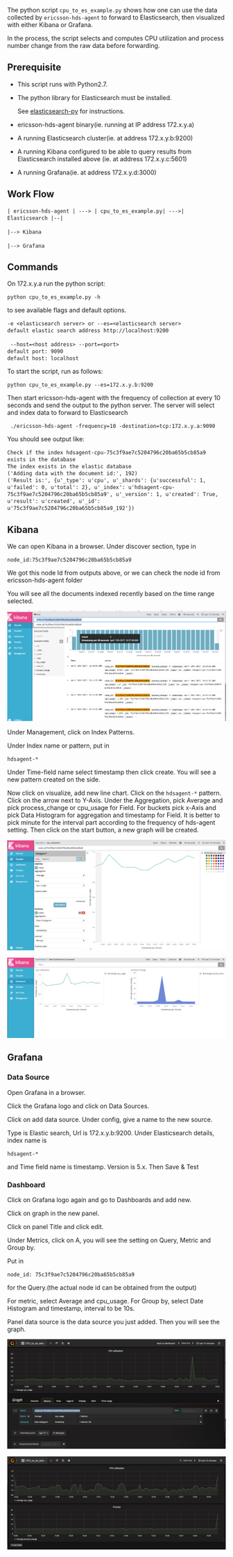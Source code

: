 The python script `cpu_to_es_example.py` shows how one can use the data collected by `ericsson-hds-agent` to forward to Elasticsearch, then visualized with either Kibana or Grafana.

In the process, the script selects and computes CPU utilization and process number change from the raw data before forwarding. 

## Prerequisite

- This script runs with Python2.7.

- The python library for Elasticsearch must be installed. 

  See [elasticsearch-py](https://github.com/elastic/elasticsearch-py) for instructions.

- ericsson-hds-agent binary(ie. running at IP address 172.x.y.a)

- A running Elasticsearch cluster(ie. at address 172.x.y.b:9200)

- A running Kibana configured to be able to query results from Elasticsearch installed above (ie. at address 172.x.y.c:5601)

- A running Grafana(ie. at address 172.x.y.d:3000)

## Work Flow

```
| ericsson-hds-agent | ---> | cpu_to_es_example.py| --->| Elasticsearch |--|
                                                                           |--> Kibana
                                                                           |--> Grafana
```
## Commands

On 172.x.y.a run the python script: 

```
python cpu_to_es_example.py -h
```

to see available flags and default options.

```
-e <elasticsearch server> or --es=<elasticsearch server>
default elastic search address http://localhost:9200

 --host=<host address> --port=<port>
default port: 9090
default host: localhost
```

To start the script, run as follows:

```
python cpu_to_es_example.py --es=172.x.y.b:9200
```

Then start ericsson-hds-agent with the frequency of collection at every 10 seconds and send the output to the python server. The server will select and index data to forward to Elasticsearch
```
 ./ericsson-hds-agent -frequency=10 -destination=tcp:172.x.y.a:9090
```

You should see output like:
```
Check if the index hdsagent-cpu-75c3f9ae7c5204796c20ba65b5cb85a9 exists in the database
The index exists in the elastic database
('Adding data with the document id:', 192)
('Result is:', {u'_type': u'cpu', u'_shards': {u'successful': 1, u'failed': 0, u'total': 2}, u'_index': u'hdsagent-cpu-75c3f9ae7c5204796c20ba65b5cb85a9', u'_version': 1, u'created': True, u'result': u'created', u'_id': u'75c3f9ae7c5204796c20ba65b5cb85a9_192'})
```

## Kibana

We can open Kibana in a browser. Under discover section, type in 
```
node_id:75c3f9ae7c5204796c20ba65b5cb85a9
```
We got this node Id from outputs above, or we can check the node id from ericsson-hds-agent folder


You will see all the documents indexed recently based on the time range selected.

![Kibana Discover](./example_image/Kibana%20Discover.png)

Under Management, click on Index Patterns. 

Under Index name or pattern, put in
```
hdsagent-*
```
Under Time-field name select timestamp then click create. You will see a new pattern created on the side.

Now click on visualize, add new line chart. Click on the ``hdsagent-*`` pattern. Click on the arrow next to Y-Axis. Under the Aggregation, pick Average and pick process_change or cpu_usage for Field. For buckets pick x-Axis and pick Data Histogram for aggregation and timestamp for Field. It is better to pick minute for the interval part according to the frequency of hds-agent setting. Then click on the start button, a new graph will be created. 

![Kibana Visualize](./example_image/Kibana%20Visualize.png)

![Kibana Dashboard](./example_image/Kibana%20Dashboard%20example.png)

## Grafana

### Data Source

Open Grafana in a browser. 

Click the Grafana logo and click on Data Sources. 

Click on add data source. Under config, give a name to the new source. 

Type is Elastic search, Url is 172.x.y.b:9200. Under Elasticsearch details, index name is 
```
hdsagent-*
```
and Time field name is timestamp. Version is 5.x. Then Save & Test

### Dashboard

Click on Grafana logo again and go to Dashboards and add new. 

Click on graph in the new panel. 

Click on panel Title and click edit. 

Under Metrics, click on A, you will see the setting on Query, Metric and Group by.

Put in 
```
node_id: 75c3f9ae7c5204796c20ba65b5cb85a9
```
for the Query.(the actual node id can be obtained from the output)

For metric, select Average and cpu_usage. For Group by, select Date Histogram and timestamp, interval to be 10s.

Panel data source is the data source you just added. Then you will see the graph. 

![Grafana Setting](./example_image/Grafana%20Graph%20Setting.png)

![Grafana Example](./example_image/Grafana%20example.png)
